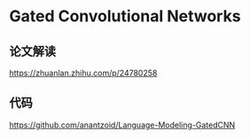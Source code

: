 Gated Convolutional Networks
============================

## 论文解读
https://zhuanlan.zhihu.com/p/24780258


## 代码
https://github.com/anantzoid/Language-Modeling-GatedCNN
